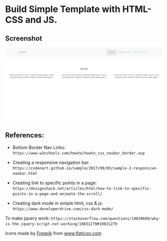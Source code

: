 # Build Simple Template with HTML-CSS and JS.

## Screenshot
<img src="public/img/screenshot.png">

## References:

* Bottom Border Nav Links: ```https://www.w3schools.com/howto/howto_css_navbar_border.asp```

* Creating a responsive navigation bar: ```https://codenart.github.io/sample/2017/09/03/sample-2-responsive-navbar.html```

* Creating link to specific points in a page: ```https://designshack.net/articles/html/how-to-link-to-specific-points-in-a-page-and-animate-the-scroll/```

* Creating dark mode in simple html, css & js: ```https://www.developerdrive.com/css-dark-mode/```

To make jquery work: ```https://stackoverflow.com/questions/19830689/why-is-the-jquery-script-not-working/19831279#19831279```

<div>Icons made by <a href="https://www.freepik.com" title="Freepik">Freepik</a> from <a href="https://www.flaticon.com/" title="Flaticon">www.flaticon.com</a></div>